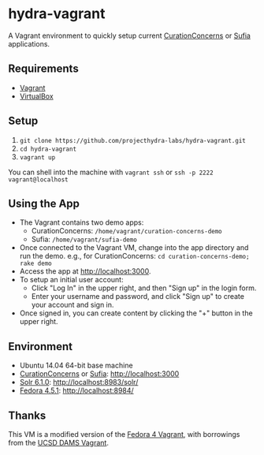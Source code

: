 # hydra-vagrant

A Vagrant environment to quickly setup current [CurationConcerns](https://github.com/projecthydra/curation_concerns) or [Sufia](https://github.com/projecthydra/sufia) applications.

## Requirements

* [Vagrant](https://www.vagrantup.com/)
* [VirtualBox](https://www.virtualbox.org/)

## Setup

1. `git clone https://github.com/projecthydra-labs/hydra-vagrant.git`
2. `cd hydra-vagrant`
3. `vagrant up`

You can shell into the machine with `vagrant ssh` or `ssh -p 2222 vagrant@localhost`

## Using the App

* The Vagrant contains two demo apps:
  * CurationConcerns: `/home/vagrant/curation-concerns-demo`
  * Sufia: `/home/vagrant/sufia-demo`
* Once connected to the Vagrant VM, change into the app directory and run the demo.
  e.g., for CurationConcerns: `cd curation-concerns-demo; rake demo`
* Access the app at [http://localhost:3000](http://localhost:3000).
* To setup an initial user account:
  * Click "Log In" in the upper right, and then "Sign up" in the login form.
  * Enter your username and password, and click "Sign up" to create your account and sign in.
* Once signed in, you can create content by clicking the "+" button in the upper right.

## Environment

* Ubuntu 14.04 64-bit base machine
* [CurationConcerns](https://github.com/projecthydra/curation_concerns) or [Sufia](https://github.com/projecthydra/sufia): [http://localhost:3000](http://localhost:3000)
* [Solr 6.1.0](http://lucene.apache.org/solr/): [http://localhost:8983/solr/](http://localhost:8983/solr/)
* [Fedora 4.5.1](http://fedorarepository.org/): [http://localhost:8984/](http://localhost:8984/)

## Thanks

This VM is a modified version of the [Fedora 4 Vagrant](http://github.com/fcrepo4-exts/fcrepo4-vagrant), with borrowings from the [UCSD DAMS Vagrant](https://github.com/ucsdlib/dams-vagrant).
